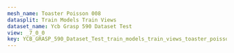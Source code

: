 ```yaml
---
mesh_name: Toaster Poisson 008
datasplit: Train Models Train Views
dataset_name: Ycb Grasp 590 Dataset Test
view: _7_0_0
key: YCB_GRASP_590_Dataset_Test_train_models_train_views_toaster_poisson_008__7_0_0
---
```

